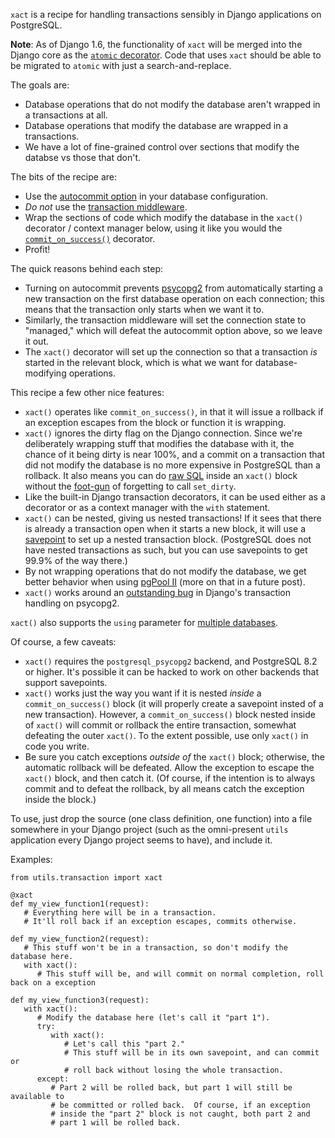 `xact` is a recipe for handling transactions sensibly in Django applications on PostgreSQL.

**Note**: As of Django 1.6, the functionality of `xact` will be merged into the Django core as the [`atomic` decorator](https://docs.djangoproject.com/en/dev/topics/db/transactions/#django.db.transaction.atomic).
Code that uses `xact` should be able to be migrated to `atomic` with just a search-and-replace.

The goals are:

* Database operations that do not modify the database aren't wrapped in a transactions at all.
* Database operations that modify the database are wrapped in a transactions.
* We have a lot of fine-grained control over sections that modify the databse vs those that don't.

The bits of the recipe are:

* Use the [autocommit option](https://docs.djangoproject.com/en/dev/ref/databases/#autocommit-mode) in your database configuration.
* *Do not* use the [transaction middleware](https://docs.djangoproject.com/en/dev/topics/db/transactions/#tying-transactions-to-http-requests).
* Wrap the sections of code which modify the database in the `xact()` decorator / context manager below, using it like you would the [`commit_on_success()`](https://docs.djangoproject.com/en/dev/topics/db/transactions/#controlling-transaction-management-in-views) decorator.
* Profit!

The quick reasons behind each step:

* Turning on autocommit prevents [psycopg2](http://initd.org/psycopg/) from automatically starting a new transaction on the first database operation on each connection; this means that the transaction only starts when we want it to.
* Similarly, the transaction middleware will set the connection state to "managed," which will defeat the autocommit option above, so we leave it out.
* The `xact()` decorator will set up the connection so that a transaction *is* started in the relevant block, which is what we want for database-modifying operations.

This recipe a few other nice features:

* `xact()` operates like `commit_on_success()`, in that it will issue a rollback if an exception escapes from the block or function it is wrapping.
* `xact()` ignores the dirty flag on the Django connection. Since we're deliberately wrapping stuff that modifies the database with it, the chance of it being dirty is near 100%, and a commit on a transaction that did not modify the database is no more expensive in PostgreSQL than a rollback. It also means you can do [raw SQL](https://docs.djangoproject.com/en/dev/topics/db/sql/) inside an `xact()` block without the [foot-gun](http://archives.postgresql.org/pgsql-hackers/2008-06/msg01101.php) of forgetting to call `set_dirty`.
* Like the built-in Django transaction decorators, it can be used either as a decorator or as a context manager with the `with` statement.
* `xact()` can be nested, giving us nested transactions! If it sees that there is already a transaction open when it starts a new block, it will use a [savepoint](http://www.postgresql.org/docs/9.1/static/sql-savepoint.html) to set up a nested transaction block.  (PostgreSQL does not have nested transactions as such, but you can use savepoints to get 99.9% of the way there.)
* By not wrapping operations that do not modify the database, we get better behavior when using [pgPool II](http://www.pgpool.net/) (more on that in a future post).
* `xact()` works around an [outstanding bug](https://code.djangoproject.com/ticket/16047) in Django's transaction handling on psycopg2.

`xact()` also supports the `using` parameter for [multiple databases](https://docs.djangoproject.com/en/dev/topics/db/multi-db/).

Of course, a few caveats:

* `xact()` requires the `postgresql_psycopg2` backend, and PostgreSQL 8.2 or higher. It's possible it can be hacked to work on other backends that support savepoints.
* `xact()` works just the way you want if it is nested *inside* a `commit_on_success()` block (it will properly create a savepoint insted of a new transaction). However, a `commit_on_success()` block nested inside of `xact()` will commit or rollback the entire transaction, somewhat defeating the outer `xact()`. To the extent possible, use only `xact()` in code you write.
* Be sure you catch exceptions *outside of* the `xact()` block; otherwise, the automatic rollback will be defeated. Allow the exception to escape the `xact()` block, and then catch it. (Of course, if the intention is to always commit and to defeat the rollback, by all means catch the exception inside the block.)

To use, just drop the source (one class definition, one function) into a file somewhere in your Django project (such as the omni-present `utils` application every Django project seems to have), and include it. 

Examples:

    from utils.transaction import xact

    @xact
    def my_view_function1(request):
       # Everything here will be in a transaction.
       # It'll roll back if an exception escapes, commits otherwise.

    def my_view_function2(request):
       # This stuff won't be in a transaction, so don't modify the database here.
       with xact():
          # This stuff will be, and will commit on normal completion, roll back on a exception

    def my_view_function3(request):
       with xact():
          # Modify the database here (let's call it "part 1").
          try:
             with xact():
                # Let's call this "part 2."
                # This stuff will be in its own savepoint, and can commit or
                # roll back without losing the whole transaction.
          except:
             # Part 2 will be rolled back, but part 1 will still be available to
             # be committed or rolled back.  Of course, if an exception
             # inside the "part 2" block is not caught, both part 2 and
             # part 1 will be rolled back.

